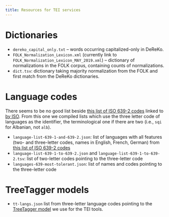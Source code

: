 ```yaml
---
title: Resources for TEI services
---
```


# Dictionaries

- `dereko_capital_only.txt`  – words occurring capitalized-only in
  DeReKo.
- `FOLK_Normalization_Lexicon.xml` (currently link to
    `FOLK_Normalization_Lexicon_MAY_2019.xml`) – dictionary of
    normalizations in the FOLK corpus, containing counts of
    normalizations.
- `dict.tsv`: dictionary taking majority normalization from the FOLK and
  first match from the DeReKo dictionaries.


# Language codes

There seems to be no good list beside [this list of ISO 639-2
codes](http://www.loc.gov/standards/iso639-2/php/code_list.php) linked
to [by ISO](https://www.iso.org/iso-639-language-codes.html). From this
one we compiled lists which use the three letter code of languages as
the identifier, the terminological one if there are two (i.e., `sqi` for
Albanian, not `alb`).

- `language-list-639-1-and-639-2.json`: list of languages with all
  features (two- and three-letter codes, names in English, French,
  German) from [this list of ISO 639-2
  codes](http://www.loc.gov/standards/iso639-2/php/code_list.php)
- `language-list-639-1-to-639-2.json` and
  `language-list-639-1-to-639-2.tsv`: list of two-letter codes
  pointing to the three-letter code
- `languages-639-most-tolerant.json`: list of names and codes pointing
  to the three-letter code


# TreeTagger models

- `tt-langs.json` list from three-letter language codes pointing to the
  [TreeTagger
  model](http://www.cis.uni-muenchen.de/~schmid/tools/TreeTagger/) we
  use for the TEI tools.
